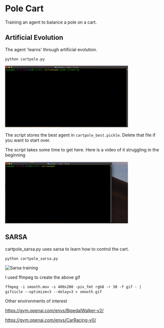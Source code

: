 # Pole Cart 

Training an agent to balance a pole on a cart.


## Artificial Evolution

The agent 'learns' through artificial evolution.
```
python cartpole.py
```

<img src="./pics/smooth.gif" alt="A trained agent" width="400"/>

The script stores the best agent in `cartpole_best.pickle`.  Delete that file if you want to start over.

The script takes some time to get here.  Here is a video of it struggling in the beginning

<img src="./pics/struggle.gif" alt="An untrained agent" width="400"/>


## SARSA

cartpole_sarsa.py uses sarsa to learn how to control the cart.
```
python cartpole_sarsa.py
```
<img src="./pics/sarsa.mp4" alt="Sarsa training" width="400"/>




I used ffmpeg to create the above gif
```
ffmpeg -i smooth.mov -s 400x200 -pix_fmt rgb8 -r 30 -f gif - | gifsicle --optimize=3 --delay=3 > smooth.gif
```

Other environments of interest

https://gym.openai.com/envs/BipedalWalker-v2/

https://gym.openai.com/envs/CarRacing-v0/

